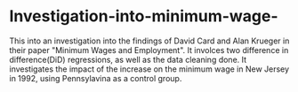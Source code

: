 # Investigation-into-minimum-wage-
This into an investigation into the findings of David Card and Alan Krueger in their paper "Minimum Wages and Employment". It involces two difference in difference(DiD) regressions, as well as the data cleaning done. It investigates the impact of the increase on the minimum wage in New Jersey in 1992, using Pennsylavina as a control group.
